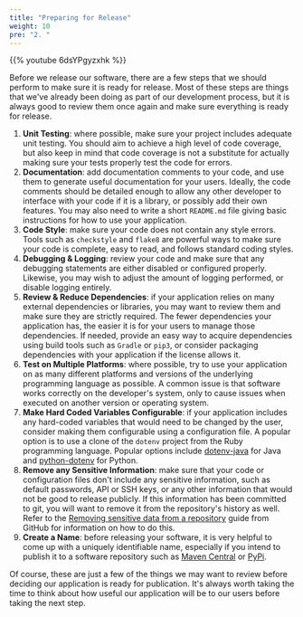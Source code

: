 ```yaml
---
title: "Preparing for Release"
weight: 10
pre: "2. "
---
```

{{% youtube 6dsYPgyzxhk %}}

Before we release our software, there are a few steps that we should perform to make sure it is ready for release. Most of these steps are things that we've already been doing as part of our development process, but it is always good to review them once again and make sure everything is ready for release.

1. **Unit Testing**: where possible, make sure your project includes adequate unit testing. You should aim to achieve a high level of code coverage, but also keep in mind that code coverage is not a substitute for actually making sure your tests properly test the code for errors. 
2. **Documentation**: add documentation comments to your code, and use them to generate useful documentation for your users. Ideally, the code comments should be detailed enough to allow any other developer to interface with your code if it is a library, or possibly add their own features. You may also need to write a short `README.md` file giving basic instructions for how to use your application.
3. **Code Style**: make sure your code does not contain any style errors. Tools such as `checkstyle` and `flake8` are powerful ways to make sure your code is complete, easy to read, and follows standard coding styles.
4. **Debugging & Logging**: review your code and make sure that any debugging statements are either disabled or configured properly. Likewise, you may wish to adjust the amount of logging performed, or disable logging entirely. 
5. **Review & Reduce Dependencies**: if your application relies on many external dependencies or libraries, you may want to review them and make sure they are strictly required. The fewer dependencies your application has, the easier it is for your users to manage those dependencies. If needed, provide an easy way to acquire dependencies using build tools such as `Gradle` or `pip3`, or consider packaging dependencies with your application if the license allows it.
6. **Test on Multiple Platforms**: where possible, try to use your application on as many different platforms and versions of the underlying programming language as possible. A common issue is that software works correctly on the developer's system, only to cause issues when executed on another version or operating system. 
7. **Make Hard Coded Variables Configurable**: if your application includes any hard-coded variables that would need to be changed by the user, consider making them configurable using a configuration file. A popular option is to use a clone of the `dotenv` project from the Ruby programming language. Popular options include [dotenv-java](https://github.com/cdimascio/dotenv-java) for Java and [python-dotenv](https://pypi.org/project/python-dotenv/) for Python.
8. **Remove any Sensitive Information**: make sure that your code or configuration files don't include any sensitive information, such as default passwords, API or SSH keys, or any other information that would not be good to release publicly. If this information has been committed to git, you will want to remove it from the repository's history as well. Refer to the [Removing sensitive data from a repository](https://docs.github.com/en/github/authenticating-to-github/removing-sensitive-data-from-a-repository) guide from GitHub for information on how to do this.
9. **Create a Name**: before releasing your software, it is very helpful to come up with a uniquely identifiable name, especially if you intend to publish it to a software repository such as [Maven Central](https://search.maven.org/) or [PyPi](https://pypi.org/). 

Of course, these are just a few of the things we may want to review before deciding our application is ready for publication. It's always worth taking the time to think about how useful our application will be to our users before taking the next step. 
 
